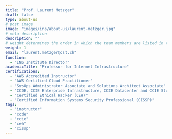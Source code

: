 ```yaml
---
title: "Prof. Laurent Metzger"
draft: false
type: about-us
# post image
image: "images/ins/about-us/laurent-metzger.jpg"
# meta description
description: ""
# weight determines the order in which the team members are listed in the about us page
weight: 1
email: "laurent.metzger@ost.ch"
function: 
  - "INS Institute Director"
academicTitle: "Professor for Internet Infrastructure"
certifications:
  - "AWS Accredited Instructor"
  - "AWS Certified Cloud Practitioner"
  - "SysOps Administrator Associate and Solutions Architect Associate"
  - "CCDE, CCIE Enterprise Infrastructure, CCIE Datacenter and CCIE Storage Networking"
  - "Certified Ethical Hacker (CEH)"
  - "Certified Information Systems Security Professional (CISSP)"
tags: 
  - "instructor"
  - "ccde"
  - "ccie"
  - "ceh"
  - "cissp"
---
```



<!-- - "Director of AWS Academy"  
- "Lecturer for 'Computer Networks 1 & 2', 'Software Defined Networks' and 'Cloud Infrastructure'"
- "Internet Infrastructure of the Future"
- "Network Security" -->